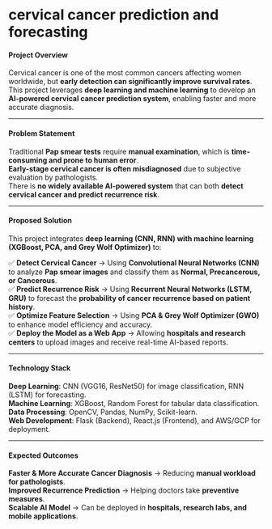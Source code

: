 # cervical cancer prediction and forecasting


#### **Project Overview**  
Cervical cancer is one of the most common cancers affecting women worldwide, but **early detection can significantly improve survival rates**. This project leverages **deep learning and machine learning** to develop an **AI-powered cervical cancer prediction system**, enabling faster and more accurate diagnosis.  

---

#### **Problem Statement**  
 Traditional **Pap smear tests** require **manual examination**, which is **time-consuming and prone to human error**.  
 **Early-stage cervical cancer is often misdiagnosed** due to subjective evaluation by pathologists.  
 There is **no widely available AI-powered system** that can both **detect cervical cancer and predict recurrence risk**.  

---

#### **Proposed Solution**  
This project integrates **deep learning (CNN, RNN) with machine learning (XGBoost, PCA, and Grey Wolf Optimizer)** to:  

✅ **Detect Cervical Cancer** → Using **Convolutional Neural Networks (CNN)** to analyze **Pap smear images** and classify them as **Normal, Precancerous, or Cancerous**.  
✅ **Predict Recurrence Risk** → Using **Recurrent Neural Networks (LSTM, GRU)** to forecast the **probability of cancer recurrence based on patient history**.  
✅ **Optimize Feature Selection** → Using **PCA & Grey Wolf Optimizer (GWO)** to enhance model efficiency and accuracy.  
✅ **Deploy the Model as a Web App** → Allowing **hospitals and research centers** to upload images and receive real-time AI-based reports.  

---

#### **Technology Stack**  
**Deep Learning**: CNN (VGG16, ResNet50) for image classification, RNN (LSTM) for forecasting.  
**Machine Learning**: XGBoost, Random Forest for tabular data classification.  
 **Data Processing**: OpenCV, Pandas, NumPy, Scikit-learn.  
 **Web Development**: Flask (Backend), React.js (Frontend), and AWS/GCP for deployment.  

---

#### **Expected Outcomes**  
**Faster & More Accurate Cancer Diagnosis** → Reducing **manual workload for pathologists**.  
 **Improved Recurrence Prediction** → Helping doctors take **preventive measures**.  
 **Scalable AI Model** → Can be deployed in **hospitals, research labs, and mobile applications**.  
